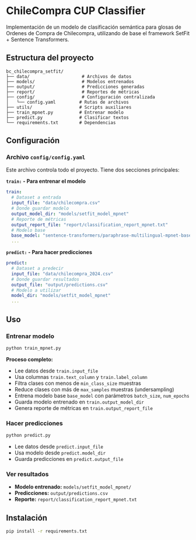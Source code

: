 # ChileCompra CUP Classifier

Implementación de un modelo de clasificación semántica para glosas de 
Ordenes de Compra de Chilecompra, utilizando de base el framework 
SetFit + Sentence Transformers.

## Estructura del proyecto

```
bc_chilecompra_setfit/
├── data/                    # Archivos de datos 
├── models/                  # Modelos entrenados
├── output/                  # Predicciones generadas
├── report/                  # Reportes de métricas
├── config/                  # Configuración centralizada
│   └── config.yaml         # Rutas de archivos
├── utils/                  # Scripts auxiliares
├── train_mpnet.py          # Entrenar modelo
├── predict.py              # Clasificar textos
└── requirements.txt        # Dependencias
```

## Configuración

### Archivo `config/config.yaml`
Este archivo controla todo el proyecto. Tiene dos secciones principales:

**`train:` - Para entrenar el modelo**
```yaml
train:
  # Dataset a entrada
  input_file: "data/chilecompra.csv"
  # Donde guardar modelo
  output_model_dir: "models/setfit_model_mpnet" 
  # Reporte de métricas
  output_report_file: "report/classification_report_mpnet.txt"
  # Modelo base
  base_model: "sentence-transformers/paraphrase-multilingual-mpnet-base-v2"
  ...
```

**`predict:` - Para hacer predicciones**
```yaml
predict:
  # Dataset a predecir
  input_file: "data/chilecompra_2024.csv" 
  # Donde guardar resultados
  output_file: "output/predictions.csv"
  # Modelo a utilizar
  model_dir: "models/setfit_model_mpnet"
  ...

```

## Uso

### Entrenar modelo
```bash
python train_mpnet.py
```
**Proceso completo:**
- Lee datos desde `train.input_file`
- Usa columnas `train.text_column` y `train.label_column`
- Filtra clases con menos de `min_class_size` muestras
- Reduce clases con más de `max_samples` muestras (undersampling)
- Entrena modelo base `base_model` con parámetros `batch_size`, `num_epochs`
- Guarda modelo entrenado en `train.output_model_dir`
- Genera reporte de métricas en `train.output_report_file`

### Hacer predicciones
```bash
python predict.py
```
- Lee datos desde `predict.input_file`
- Usa modelo desde `predict.model_dir`
- Guarda predicciones en `predict.output_file`

### Ver resultados
- **Modelo entrenado:** `models/setfit_model_mpnet/`
- **Predicciones:** `output/predictions.csv`
- **Reporte:** `report/classification_report_mpnet.txt`

## Instalación

```bash
pip install -r requirements.txt
```
